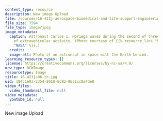 ```yaml
---
content_type: resource
description: New image Upload
file: /courses/16-423j-aerospace-biomedical-and-life-support-engineering-spring-2006/184c1e93235480188c820631cc9a4de0_16-423js06-th.jpg
file_size: 7594
file_type: image/jpeg
image_metadata:
  caption: Astronaut Carlos I. Noriega waves during the second of three STS-97 sessions
    of extravehicular activity. (Photo courtesy of {{% resource_link "5d34274a-a896-4094-91d6-74d9262c06c8"
    "NASA" %}}.)
  credit: ''
  image-alt: Photo of an astronaut in space with the Earth behind.
learning_resource_types: []
license: https://creativecommons.org/licenses/by-nc-sa/4.0/
ocw_type: OCWImage
resourcetype: Image
title: 16-423js06-th.jpg
uid: 184c1e93-2354-8018-8c82-0631cc9a4de0
video_files:
  video_thumbnail_file: null
video_metadata:
  youtube_id: null
---
```

New image Upload